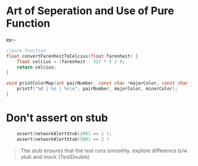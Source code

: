 
# Art of Seperation and Use of Pure Function

ex:-
```c
//pure function
float convertFarenheitToCelcius(float farenheit) {
    float celcius = (farenheit - 32) * 5 / 9;
    return celcius;
}

void printColorMap(int pairNumber, const char *majorColor, const char *minorColor ) {
	printf("%d | %s | %s\n", pairNumber, majorColor, minorColor);
}
```
# Don't assert on stub
```c
    assert(networkAlertStub(200) == 1 );
    assert(networkAlertStub(500) == 1 )
```
> The stub ensures that the test runs smoothly. explore difference b/w stub and mock (TestDouble)


